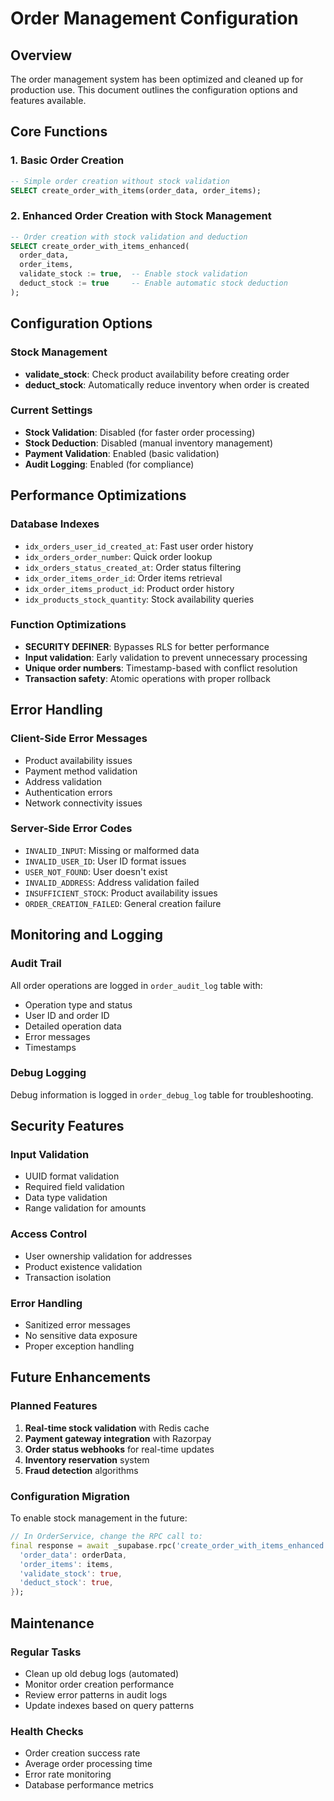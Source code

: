 # Order Management Configuration

## Overview
The order management system has been optimized and cleaned up for production use. This document outlines the configuration options and features available.

## Core Functions

### 1. Basic Order Creation
```sql
-- Simple order creation without stock validation
SELECT create_order_with_items(order_data, order_items);
```

### 2. Enhanced Order Creation with Stock Management
```sql
-- Order creation with stock validation and deduction
SELECT create_order_with_items_enhanced(
  order_data, 
  order_items, 
  validate_stock := true,  -- Enable stock validation
  deduct_stock := true     -- Enable automatic stock deduction
);
```

## Configuration Options

### Stock Management
- **validate_stock**: Check product availability before creating order
- **deduct_stock**: Automatically reduce inventory when order is created

### Current Settings
- **Stock Validation**: Disabled (for faster order processing)
- **Stock Deduction**: Disabled (manual inventory management)
- **Payment Validation**: Enabled (basic validation)
- **Audit Logging**: Enabled (for compliance)

## Performance Optimizations

### Database Indexes
- `idx_orders_user_id_created_at`: Fast user order history
- `idx_orders_order_number`: Quick order lookup
- `idx_orders_status_created_at`: Order status filtering
- `idx_order_items_order_id`: Order items retrieval
- `idx_order_items_product_id`: Product order history
- `idx_products_stock_quantity`: Stock availability queries

### Function Optimizations
- **SECURITY DEFINER**: Bypasses RLS for better performance
- **Input validation**: Early validation to prevent unnecessary processing
- **Unique order numbers**: Timestamp-based with conflict resolution
- **Transaction safety**: Atomic operations with proper rollback

## Error Handling

### Client-Side Error Messages
- Product availability issues
- Payment method validation
- Address validation
- Authentication errors
- Network connectivity issues

### Server-Side Error Codes
- `INVALID_INPUT`: Missing or malformed data
- `INVALID_USER_ID`: User ID format issues
- `USER_NOT_FOUND`: User doesn't exist
- `INVALID_ADDRESS`: Address validation failed
- `INSUFFICIENT_STOCK`: Product availability issues
- `ORDER_CREATION_FAILED`: General creation failure

## Monitoring and Logging

### Audit Trail
All order operations are logged in `order_audit_log` table with:
- Operation type and status
- User ID and order ID
- Detailed operation data
- Error messages
- Timestamps

### Debug Logging
Debug information is logged in `order_debug_log` table for troubleshooting.

## Security Features

### Input Validation
- UUID format validation
- Required field validation
- Data type validation
- Range validation for amounts

### Access Control
- User ownership validation for addresses
- Product existence validation
- Transaction isolation

### Error Handling
- Sanitized error messages
- No sensitive data exposure
- Proper exception handling

## Future Enhancements

### Planned Features
1. **Real-time stock validation** with Redis cache
2. **Payment gateway integration** with Razorpay
3. **Order status webhooks** for real-time updates
4. **Inventory reservation** system
5. **Fraud detection** algorithms

### Configuration Migration
To enable stock management in the future:

```dart
// In OrderService, change the RPC call to:
final response = await _supabase.rpc('create_order_with_items_enhanced', params: {
  'order_data': orderData,
  'order_items': items,
  'validate_stock': true,
  'deduct_stock': true,
});
```

## Maintenance

### Regular Tasks
- Clean up old debug logs (automated)
- Monitor order creation performance
- Review error patterns in audit logs
- Update indexes based on query patterns

### Health Checks
- Order creation success rate
- Average order processing time
- Error rate monitoring
- Database performance metrics
